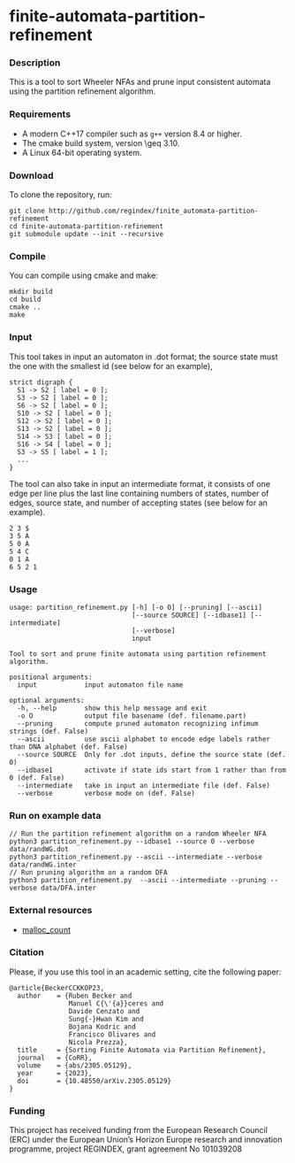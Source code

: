 # finite-automata-partition-refinement

### Description

This is a tool to sort Wheeler NFAs and prune input consistent automata using the partition refinement algorithm.

### Requirements

* A modern C++17 compiler such as `g++` version 8.4 or higher.
* The cmake build system, version \geq 3.10.
* A Linux 64-bit operating system.

### Download

To clone the repository, run:

```console
git clone http://github.com/regindex/finite_automata-partition-refinement
cd finite-automata-partition-refinement
git submodule update --init --recursive
```

### Compile

You can compile using cmake and make:

```console
mkdir build
cd build
cmake ..
make
```

### Input

This tool takes in input an automaton in .dot format; the source state must the one with the smallest id (see below for an example),
```
strict digraph {
  S1 -> S2 [ label = 0 ];
  S3 -> S2 [ label = 0 ];
  S6 -> S2 [ label = 0 ];
  S10 -> S2 [ label = 0 ];
  S12 -> S2 [ label = 0 ];
  S13 -> S2 [ label = 0 ];
  S14 -> S3 [ label = 0 ];
  S16 -> S4 [ label = 0 ];
  S3 -> S5 [ label = 1 ];
  ...
}
```
The tool can also take in input an intermediate format, it consists of one edge per line plus the last line containing numbers of states, number of edges, source state, and number of accepting states (see below for an example).
```
2 3 $
3 5 A
5 0 A
5 4 C
0 1 A
6 5 2 1
```

### Usage

```
usage: partition_refinement.py [-h] [-o O] [--pruning] [--ascii]
                               [--source SOURCE] [--idbase1] [--intermediate]
                               [--verbose]
                               input

Tool to sort and prune finite automata using partition refinement algorithm.

positional arguments:
  input            input automaton file name

optional arguments:
  -h, --help       show this help message and exit
  -o O             output file basename (def. filename.part)
  --pruning        compute pruned automaton recognizing infimum strings (def. False)
  --ascii          use ascii alphabet to encode edge labels rather than DNA alphabet (def. False)
  --source SOURCE  Only for .dot inputs, define the source state (def. 0)
  --idbase1        activate if state ids start from 1 rather than from 0 (def. False)
  --intermediate   take in input an intermediate file (def. False)
  --verbose        verbose mode on (def. False)
```

### Run on example data

```console
// Run the partition refinement algorithm on a random Wheeler NFA
python3 partition_refinement.py --idbase1 --source 0 --verbose data/randWG.dot
python3 partition_refinement.py --ascii --intermediate --verbose data/randWG.inter
// Run pruning algorithm on a random DFA
python3 partition_refinement.py  --ascii --intermediate --pruning --verbose data/DFA.inter
```

### External resources

* [malloc_count](https://github.com/bingmann/malloc_count)

### Citation 

Please, if you use this tool in an academic setting, cite the following paper:

    @article{BeckerCCKKOP23,
      author    = {Ruben Becker and
                   Manuel C{\'{a}}ceres and
                   Davide Cenzato and
                   Sung{-}Hwan Kim and
                   Bojana Kodric and
                   Francisco Olivares and
                   Nicola Prezza},
      title     = {Sorting Finite Automata via Partition Refinement},
      journal   = {CoRR},
      volume    = {abs/2305.05129},
      year      = {2023},
      doi       = {10.48550/arXiv.2305.05129}
    }

### Funding

This project has received funding from the European Research Council (ERC) under the European Union’s Horizon Europe research and innovation programme, project REGINDEX, grant agreement No 101039208
